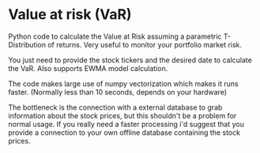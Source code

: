 # Value at risk (VaR)
Python code to calculate the Value at Risk assuming a parametric T-Distribution of returns.
Very useful to monitor your portfolio market risk.

You just need to provide the stock tickers and the desired date to calculate the VaR. Also supports EWMA model calculation.

The code makes large use of numpy vectorization which makes it runs faster. (Normally less than 10 seconds, depends on your hardware)

The bottleneck is the connection with a external database to grab information about the stock prices, but this shouldn't be a problem for normal usage.
If you really need a faster processing i'd suggest that you provide a connection to your own offline database containing the stock prices.
